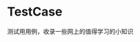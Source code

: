 <!--
 * @Author: xiehongchen 1754581057@qq.com
 * @Date: 2023-11-16 16:14:23
 * @LastEditors: xiehongchen 1754581057@qq.com
 * @LastEditTime: 2024-02-20 14:12:53
 * @FilePath: /TestCase/README.md
 * @Description: 
 * 认真学习每一天
-->
# TestCase
测试用用例，收录一些网上的值得学习的小知识

